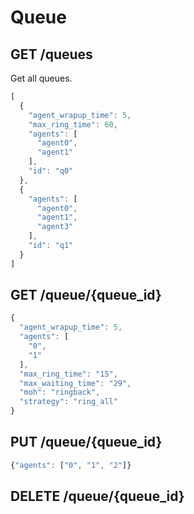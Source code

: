 # Queue

## GET /queues
Get all queues.
```javascript
[
  {
    "agent_wrapup_time": 5,
    "max_ring_time": 60, 
    "agents": [
      "agent0",
      "agent1"
    ],
    "id": "q0"
  },
  {
    "agents": [
      "agent0",
      "agent1",
      "agent3"
    ],
    "id": "q1"
  }
]
```

## GET /queue/{queue_id}
```javascript
{
  "agent_wrapup_time": 5,
  "agents": [
    "0",
    "1"
  ],
  "max_ring_time": "15",
  "max_waiting_time": "29",
  "moh": "ringback",
  "strategy": "ring_all"
}
```

## PUT /queue/{queue_id}
```javascript
{"agents": ["0", "1", "2"]}
```

## DELETE /queue/{queue_id}